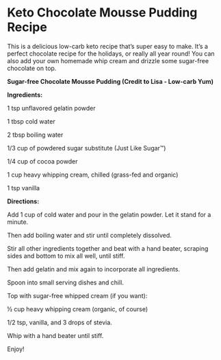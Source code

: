 # Keto Chocolate Mousse Pudding Recipe

This is a delicious low-carb keto recipe that’s super easy to make. It’s a perfect chocolate recipe for the holidays, or really all year round! You can also add your own homemade whip cream and drizzle some sugar-free chocolate on top.

**Sugar-free Chocolate Mousse Pudding (Credit to Lisa - Low-carb Yum)**

**Ingredients:**

1 tsp unflavored gelatin powder

1 tbsp cold water

2 tbsp boiling water

1/3 cup of powdered sugar substitute (Just Like Sugar™)

1/4 cup of cocoa powder

1 cup heavy whipping cream, chilled (grass-fed and organic)

1 tsp vanilla

**Directions:**

Add 1 cup of cold water and pour in the gelatin powder. Let it stand for a minute.

Then add boiling water and stir until completely dissolved. 

Stir all other ingredients together and beat with a hand beater, scraping sides and bottom to mix all well, until stiff.

Then add gelatin and mix again to incorporate all ingredients.

Spoon into small serving dishes and chill. 

Top with sugar-free whipped cream (if you want):

½ cup heavy whipping cream (organic, of course)

1/2 tsp, vanilla, and 3 drops of stevia.

Whip with a hand beater until stiff.

Enjoy!